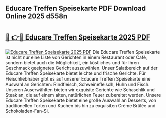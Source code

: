 ## Educare Treffen Speisekarte PDF Download Online 2025 d558n

# <h2><a href="http://gcc3rhl.nevu.top/?p=Educare+Treffen+Speisekarte">🔗 👉🔴 Educare Treffen Speisekarte 2025 PDF</a></h2>

[![Educare Treffen Speisekarte 2025 PDF](https://i.imgur.com/dBaPXMq.png)](http://gcc3rhl.nevu.top/?p=Educare+Treffen+Speisekarte)
Die Educare Treffen Speisekarte ist nicht nur eine Liste von Gerichten in einem Restaurant oder Café, sondern bietet auch die Möglichkeit, ein köstliches und für Ihren Geschmack geeignetes Gericht auszuwählen. Unser Salatbereich auf der Educare Treffen Speisekarte bietet leichte und frische Gerichte. Für Fleischliebhaber gibt es auf unserer Educare Treffen Speisekarte eine Auswahl an Gerichten: Rindfleisch, Schweinefleisch, Huhn und Fisch. Unseren Auserwählten bieten wir exquisite Gerichte wie Schaschlik und Steak an, die auf einem alten, natürlichen Feuer zubereitet werden. Unsere Educare Treffen Speisekarte bietet eine große Auswahl an Desserts, von traditionellen Torten und Kuchen bis hin zu exquisiten Crème Brûlée und Schokoladen-Fan-Si.
